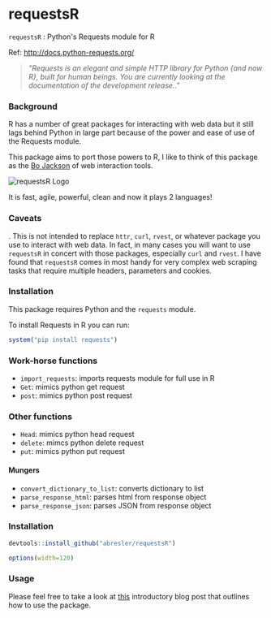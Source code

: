 requestsR
================

`requestsR` : Python's Requests module for R

Ref: <http://docs.python-requests.org/>

> *"Requests is an elegant and simple HTTP library for Python {and now R}, built for human beings. You are currently looking at the documentation of the development release.."*

### Background

R has a number of great packages for interacting with web data but it still lags behind Python in large part because of the power and ease of use of the Requests module.

This package aims to port those powers to R, I like to think of this package as the [Bo Jackson](https://en.wikipedia.org/wiki/Bo_Jackson) of web interaction tools.

![requestsR Logo](http://asbcllc.com/r_packages/requestsR/logo/reqestsRLogo.png)

It is fast, agile, powerful, clean and now it plays 2 languages!

### Caveats

. This is not intended to replace `httr`, `curl`, `rvest`, or whatever package you use to interact with web data. In fact, in many cases you will want to use `requestsR` in concert with those packages, especially `curl` and `rvest`. I have found that `requestsR` comes in most handy for very complex web scraping tasks that require multiple headers, parameters and cookies.

### Installation

This package requires Python and the `requests` module.

To install Requests in R you can run:

``` r
system("pip install requests")
```

### Work-horse functions

-   `import_requests`: imports requests module for full use in R
-   `Get`: mimics python get request
-   `post`: mimics python post request

### Other functions

-   `Head`: mimics python head request
-   `delete`: mimcs python delete request
-   `put`: mimics python put request

#### Mungers

-   `convert_dictionary_to_list`: converts dictionary to list
-   `parse_response_html`: parses html from response object
-   `parse_response_json`: parses JSON from response object

### Installation

``` r
devtools::install_github("abresler/requestsR")
```

``` r
options(width=120)
```

### Usage

Please feel free to take a look at [this](%22http://abresler.github.io/r_packages/requestsR/introduction/index.html%22) introductory blog post that outlines how to use the package.
